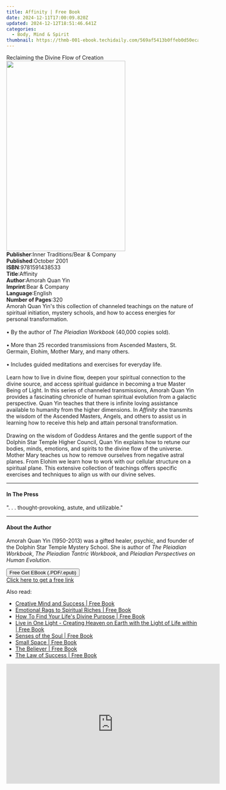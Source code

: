 ```yaml
---
title: Affinity | Free Book
date: 2024-12-11T17:00:09.820Z
updated: 2024-12-12T18:51:46.641Z
categories:
  - Body, Mind & Spirit
thumbnail: https://thmb-001-ebook.techidaily.com/569af5413b0ffeb0d50eca65f9a2bd0d42e0e1bb5c37a04fdbc35f57caa4650d.jpg
---
```

<main id="book-container">
  <div class="flex flex-col">
    <div class="book-brief flex-1 py-6 px-4 sm:p-6 md:py-10 md:px-8">
      <!-- brief-->
      <div class="book-brief-main">Reclaiming the Divine Flow of Creation</div>
    </div>
    <div
      class="book-meta-info flex-1 grid gap-4 col-start-1 col-end-3 row-start-1 sm:mb-6 sm:grid-cols-4 lg:gap-6 lg:col-start-2 lg:row-end-6 lg:row-span-6 lg:mb-0"
    >
      <div
        class="book-meta-info-left place-content-center mt-4 p-4 text-sm leading-6 col-start-2 col-span-2 dark:text-slate-400"
      >
        <img
          class="w-full h-500 object-cover rounded-lg sm:h-255 sm:col-span-2 lg:col-span-full"
          src="https://img-001-ebook.techidaily.com/6ce6e15ac47f348ba2a7ef8ea8ea9f5ec9f414dc2c90a7f64a7be2a77c1a936a.jpg"
          alt=""
          width="312"
          height="500"
        />
      </div>
      <div
        class="book-meta-info-right mt-2 col-start-1 row-start-2 col-span-3 self-center"
      >
        <!-- meta data  -->
        <div class="flex flex-col px-4 md:px-8">
          <div class="flex-1">
            <strong>Publisher</strong>:<span class="px-2"
              >Inner Traditions/Bear &amp; Company</span
            >
          </div>
          <div class="flex-1">
            <strong>Published</strong>:<span class="px-2">October 2001</span>
          </div>
          <div class="flex-1">
            <strong>ISBN</strong>:<span class="px-2">9781591438533</span>
          </div>
          <div class="flex-1">
            <strong>Title</strong>:<span class="px-2">Affinity</span>
          </div>
          <div class="flex-1">
            <strong>Author</strong>:<span class="px-2">Amorah Quan Yin</span>
          </div>
          <div class="flex-1">
            <strong>Imprint</strong>:<span class="px-2"
              >Bear &amp; Company</span
            >
          </div>
          <div class="flex-1">
            <strong>Language</strong>:<span class="px-2">English</span>
          </div>
          <div class="flex-1">
            <strong>Number of Pages</strong>:<span class="px-2">320</span>
          </div>
        </div>
      </div>
    </div>
    <div class="book-description flex-1 py-6 px-4 sm:p-6 md:py-10 md:px-8">
      <div class="book-description-main">
        <div accordion-content="" id="description">
          Amorah Quan Yin's this collection of channeled teachings on the nature
          of spiritual initiation, mystery schools, and how to access energies
          for personal transformation. <br /><br />• By the author of
          <i>The Pleiadian Workbook</i> (40,000 copies sold). <br /><br />• More
          than 25 recorded transmissions from Ascended Masters, St. Germain,
          Elohim, Mother Mary, and many others. <br /><br />• Includes guided
          meditations and exercises for everyday life. <br /><br />Learn how to
          live in divine flow, deepen your spiritual connection to the divine
          source, and access spiritual guidance in becoming a true Master Being
          of Light. In this series of channeled transmissions, Amorah Quan Yin
          provides a fascinating chronicle of human spiritual evolution from a
          galactic perspective. Quan Yin teaches that there is infinite loving
          assistance available to humanity from the higher dimensions. In
          <i>Affinity</i> she transmits the wisdom of the Ascended Masters,
          Angels, and others to assist us in learning how to receive this help
          and attain personal transformation. <br /><br />Drawing on the wisdom
          of Goddess Antares and the gentle support of the Dolphin Star Temple
          Higher Council, Quan Yin explains how to retune our bodies, minds,
          emotions, and spirits to the divine flow of the universe. Mother Mary
          teaches us how to remove ourselves from negative astral planes. From
          Elohim we learn how to work with our cellular structure on a spiritual
          plane. This extensive collection of teachings offers specific
          exercises and techniques to align us with our divine selves.
        </div>
        <div class="accordion-fader"></div>
      </div>
    </div>
    <div class="book-excerpts flex-1 py-6 px-4 sm:p-6 md:py-10 md:px-8">
      <!-- excerpts-->
      <div class="book-excerpts-main">
        <hr />
        <h4 class="placeholder placeholder-heading">
          <span>In The Press</span>
        </h4>
        <p>". . . thought-provoking, astute, and utilizable."</p>
      </div>
    </div>
    <div class="book-about-author flex-1 py-6 px-4 sm:p-6 md:py-10 md:px-8">
      <!-- about author-->
      <div class="book-main-author-main">
        <hr />
        <h4 class="placeholder placeholder-heading">
          <span>About the Author</span>
        </h4>
        <p>
          Amorah Quan Yin (1950-2013) was a gifted healer, psychic, and founder
          of the Dolphin Star Temple Mystery School. She is author of
          <i>The Pleiadian Workbook</i>, <i>The Pleiadian Tantric Workbook</i>,
          and <i>Pleiadian Perspectives on Human Evolution</i>.
        </p>
      </div>
    </div>
    <div class="book-free-get flex-1 py-6 px-4 sm:p-6 md:py-10 md:px-8">
      <button
        id="btn-free-get"
        class="bg-blue-500 hover:bg-blue-700 text-white font-bold py-2 px-4 rounded"
      >
        Free Get EBook (.PDF/.epub)
      </button>
      <div id="countdown-display" class="px-2 text-lg mt-2"></div>
      <a
        id="free-link"
        class="hidden bg-blue-500 hover:bg-blue-700 text-white font-bold py-2 px-4 rounded"
        href="https://www.ebooks.com/en-us/book/95782514/affinity/amorah-quan-yin/"
        target="_blank"
        >Click here to get a free link</a
      >
    </div>
    <script>
      let countdownTime = 0;
      let countdownInterval = null;
      document
        .getElementById('btn-free-get')
        .addEventListener('click', startCountdown);
      function startCountdown() {
        countdownTime = new Date().getTime() + 60000 * 3;
        countdownInterval = setInterval(updateCountdown, 1000);
        document.getElementById('btn-free-get').disabled = true;
        document
          .getElementById('btn-free-get')
          .classList.add('bg-gray-500', 'cursor-not-allowed');
      }
      function updateCountdown() {
        let currentTime = new Date().getTime();
        let timeLeft = countdownTime - currentTime;
        let secondsLeft = Math.floor(timeLeft / 1000);
        document.getElementById('countdown-display').innerHTML =
          `Remaining time: ${secondsLeft} seconds.`;
        if (secondsLeft <= 0) {
          clearInterval(countdownInterval);
          document.getElementById('btn-free-get').classList.add('hidden');
          document.getElementById('free-link').classList.remove('hidden');
          document.getElementById('countdown-display').innerHTML = '';
        }
      }
    </script>
  </div>
</main>

<ins class="adsbygoogle"
      style="display:block"
      data-ad-client="ca-pub-7571918770474297"
      data-ad-slot="8358498916"
      data-ad-format="auto"
      data-full-width-responsive="true"></ins>
    

<span class="atpl-alsoreadstyle">Also read:</span>
<div><ul>
<li><a href="https://novels-ebooks.techidaily.com/210206402-9781420972610-creative-mind-and-success/"><u>Creative Mind and Success | Free Book</u></a></li>
<li><a href="https://novels-ebooks.techidaily.com/210206036-9781954345386-emotional-rags-to-spiritual-riches/"><u>Emotional Rags to Spiritual Riches | Free Book</u></a></li>
<li><a href="https://novels-ebooks.techidaily.com/210206029-9780648893226-how-to-find-your-lifes-divine-purpose/"><u>How To Find Your Life's Divine Purpose | Free Book</u></a></li>
<li><a href="https://novels-ebooks.techidaily.com/210206318-9781087934433-live-in-one-light-creating-heaven-on-earth-with-the-light-of-life-within/"><u>Live in One Light - Creating Heaven on Earth with the Light of Life within | Free Book</u></a></li>
<li><a href="https://novels-ebooks.techidaily.com/210206295-9781934532997-senses-of-the-soul/"><u>Senses of the Soul | Free Book</u></a></li>
<li><a href="https://novels-ebooks.techidaily.com/210206035-9781954345263-small-space/"><u>Small Space | Free Book</u></a></li>
<li><a href="https://novels-ebooks.techidaily.com/210205218-9780826362322-the-believer/"><u>The Believer | Free Book</u></a></li>
<li><a href="https://novels-ebooks.techidaily.com/210206422-9781420972603-the-law-of-success/"><u>The Law of Success | Free Book</u></a></li>
</ul></div>

<!-- affiliate ads begin -->
<iframe width="560" height="315" src="https://www.youtube.com/embed/GU08CQVsZz0?si=V-SvPfzRsQysMS0e" title="YouTube video player" frameborder="0" allow="accelerometer; autoplay; clipboard-write; encrypted-media; gyroscope; picture-in-picture; web-share" referrerpolicy="strict-origin-when-cross-origin" allowfullscreen></iframe>
<!-- affiliate ads end -->

